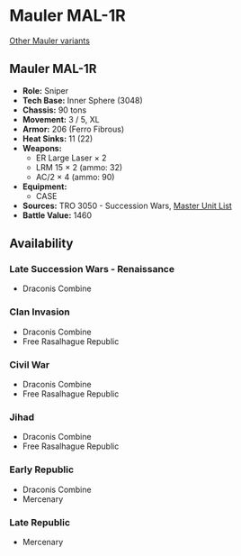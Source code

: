 # Mauler MAL-1R

[Other Mauler variants](../mauler.md)

## Mauler MAL-1R
- **Role:** Sniper
- **Tech Base:** Inner Sphere (3048)
- **Chassis:** 90 tons
- **Movement:** 3 / 5, XL
- **Armor:** 206 (Ferro Fibrous)
- **Heat Sinks:** 11 (22)
- **Weapons:**
  - ER Large Laser × 2
  - LRM 15 × 2 (ammo: 32)
  - AC/2 × 4 (ammo: 90)
- **Equipment:**
  - CASE
- **Sources:** TRO 3050 - Succession Wars, [Master Unit List](http://masterunitlist.info/Unit/Details/2101/mauler-mal-1r)
- **Battle Value:** 1460

## Availability

### Late Succession Wars - Renaissance
- Draconis Combine

### Clan Invasion
- Draconis Combine
- Free Rasalhague Republic

### Civil War
- Draconis Combine
- Free Rasalhague Republic

### Jihad
- Draconis Combine
- Free Rasalhague Republic

### Early Republic
- Draconis Combine
- Mercenary

### Late Republic
- Mercenary

